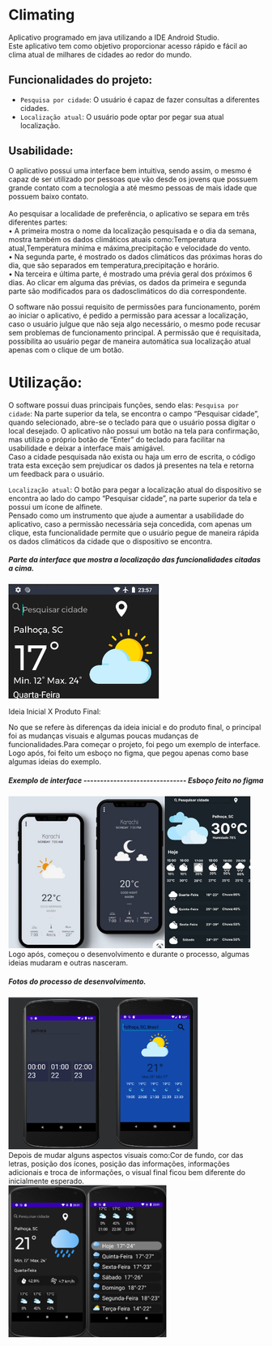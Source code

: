# Climating <br> 
Aplicativo programado em java utilizando a IDE Android Studio.<br>
Este aplicativo tem como objetivo proporcionar acesso rápido e fácil ao clima atual de milhares de cidades ao redor do mundo.
## Funcionalidades do projeto:
- `Pesquisa por cidade`: O usuário é capaz de fazer consultas a
diferentes cidades.<br>
- `Localização atual`: O usuário pode optar por pegar sua atual
localização.
## Usabilidade:
 O aplicativo possui uma interface bem intuitiva, sendo assim, o
mesmo é capaz de ser utilizado por pessoas que vão desde os jovens que
possuem grande contato com a tecnologia a até mesmo pessoas de mais
idade que possuem baixo contato. <br><br>
 Ao pesquisar a localidade de preferência, o aplicativo se separa em
três diferentes partes: <br>
•  A primeira mostra o nome da localização pesquisada e o dia da semana, mostra também os dados climáticos atuais como:Temperatura atual,Temperatura mínima e
máxima,precipitação e velocidade do vento. <br>
•  Na segunda parte, é mostrado os dados climáticos das próximas horas do dia, que são separados em temperatura,precipitação e horário.<br>
•  Na terceira e última parte, é mostrado uma prévia geral dos próximos 6 dias. Ao clicar em alguma das prévias, os dados da primeira
e segunda parte são modificados para os dadosclimáticos do dia correspondente.<br>

O software não possui requisito de permissões para funcionamento, porém ao iniciar o aplicativo, é pedido a permissão para acessar a localização, caso o usuário julgue que não seja algo necessário, o mesmo pode recusar sem problemas de funcionamento principal. A permissão que é requisitada, possibilita ao usuário pegar de maneira automática sua
localização atual apenas com o clique de um botão.


# Utilização:

O software possui duas principais funções, sendo elas:
`Pesquisa por cidade`: Na parte superior da tela, se encontra o campo “Pesquisar cidade”, quando selecionado, abre-se o teclado para que o usuário possa digitar o local desejado.
	O aplicativo não possui um botão na tela para confirmação, mas utiliza o próprio botão de “Enter” do teclado para facilitar na usabilidade e deixar a interface mais amigável.<br>
Caso a cidade pesquisada não exista ou haja um erro de escrita, o código trata esta exceção sem prejudicar os dados já presentes na tela e retorna um feedback para o usuário.<br>

`Localização atual`: O botão para pegar a localização atual do dispositivo se encontra ao lado do campo “Pesquisar cidade”, na parte superior da tela e possui um ícone de alfinete. <br>
Pensado como um instrumento que ajude a aumentar a usabilidade do aplicativo, caso a permissão necessária seja concedida, com apenas um clique, esta funcionalidade permite que o usuário pegue de maneira rápida os dados climáticos da cidade que o dispositivo se encontra. 

##### Parte da interface que mostra a localização das funcionalidades citadas a cima.
<img src="img/tela_topo.png">

Ideia Inicial X Produto Final:
	
No que se refere às diferenças da ideia inicial e do produto final, o principal foi as mudanças visuais e algumas poucas mudanças de funcionalidades.Para começar o projeto, foi pego um exemplo de interface.<br>
Logo após, foi feito um esboço no figma, que pegou apenas como base algumas ideias do exemplo.<br>

##### Exemplo de interface ------------------------------- Esboço feito no figma
<img src="img/exemplo.jfif" height="300px"><img src="img/figma.png" height="300px"><br>
Logo após, começou o desenvolvimento e durante o processo, algumas ideias mudaram e outras nasceram.<br>
##### Fotos do processo de desenvolvimento.
<img src="img/teste1.png" height="300px"><img src="img/teste2.png" height="300px"><br>
Depois de mudar alguns aspectos visuais como:Cor de fundo, cor das letras, posição dos ícones, posição das informações, informações adicionais e troca de informações, o visual final ficou bem diferente do inicialmente esperado.<br>
<img src="img/ultima.png" height="300px"><img src="img/ultima2.png" height="300px"><br>
